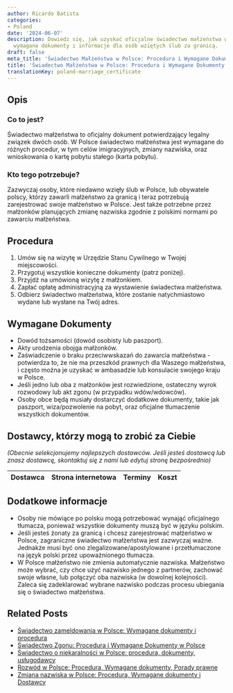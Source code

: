 ```yaml
---
author: Ricardo Batista
categories:
- Poland
date: '2024-06-07'
description: Dowiedz się, jak uzyskać oficjalne świadectwo małżeństwa w Polsce. Procedura,
  wymagane dokumenty i informacje dla osób wziętych ślub za granicą.
draft: false
meta_title: 'Świadectwo Małżeństwa w Polsce: Procedura i Wymagane Dokumenty'
title: 'Świadectwo Małżeństwa w Polsce: Procedura i Wymagane Dokumenty'
translationKey: poland-marriage_certificate
---
```



## Opis
### Co to jest?
Świadectwo małżeństwa to oficjalny dokument potwierdzający legalny związek dwóch osób. W Polsce świadectwo małżeństwa jest wymagane do różnych procedur, w tym celów imigracyjnych, zmiany nazwiska, oraz wnioskowania o kartę pobytu stałego (karta pobytu).

### Kto tego potrzebuje?
Zazwyczaj osoby, które niedawno wzięły ślub w Polsce, lub obywatele polscy, którzy zawarli małżeństwo za granicą i teraz potrzebują zarejestrować swoje małżeństwo w Polsce. Jest także potrzebne przez małżonków planujących zmianę nazwiska zgodnie z polskimi normami po zawarciu małżeństwa.

## Procedura
1. Umów się na wizytę w Urzędzie Stanu Cywilnego w Twojej miejscowości.
2. Przygotuj wszystkie konieczne dokumenty (patrz poniżej).
3. Przyjdź na umówioną wizytę z małżonkiem.
4. Zapłać opłatę administracyjną za wystawienie świadectwa małżeństwa.
5. Odbierz świadectwo małżeństwa, które zostanie natychmiastowo wydane lub wysłane na Twój adres.

## Wymagane Dokumenty
- Dowód tożsamości (dowód osobisty lub paszport).
- Akty urodzenia obojga małżonków.
- Zaświadczenie o braku przeciwwskazań do zawarcia małżeństwa - potwierdza to, że nie ma przeszkód prawnych dla Waszego małżeństwa, i często można je uzyskać w ambasadzie lub konsulacie swojego kraju w Polsce.
- Jeśli jedno lub oba z małżonków jest rozwiedzione, ostateczny wyrok rozwodowy lub akt zgonu (w przypadku wdów/wdowców).
- Osoby obce będą musiały dostarczyć dodatkowe dokumenty, takie jak paszport, wiza/pozwolenie na pobyt, oraz oficjalne tłumaczenie wszystkich dokumentów.

## Dostawcy, którzy mogą to zrobić za Ciebie

_(Obecnie selekcjonujemy najlepszych dostawców. Jeśli jesteś dostawcą lub znasz dostawcę, skontaktuj się z nami lub edytuj stronę bezpośrednio)_

| Dostawca        |     Strona internetowa  |     Terminy     |       Koszt      |
| :-------------: | :-------------: |  :-------------: | :-------------: |

## Dodatkowe informacje
- Osoby nie mówiące po polsku mogą potrzebować wynająć oficjalnego tłumacza, ponieważ wszystkie dokumenty muszą być w języku polskim.
- Jeśli jesteś żonaty za granicą i chcesz zarejestrować małżeństwo w Polsce, zagraniczne świadectwo małżeństwa jest zazwyczaj ważne. Jednakże musi być ono zlegalizowane/apostylowane i przetłumaczone na język polski przez upoważnionego tłumacza.
- W Polsce małżeństwo nie zmienia automatycznie nazwiska. Małżeństwo może wybrać, czy chce użyć nazwisko jednego z partnerów, zachować swoje własne, lub połączyć oba nazwiska (w dowolnej kolejności). Zaleca się zadeklarować wybrane nazwisko podczas procesu ubiegania się o świadectwo małżeństwa.


## Related Posts

- [Świadectwo zameldowania w Polsce: Wymagane dokumenty i procedura](https://tramitit.com/pl/guides/poland/zaswiadczenie_o_zameldowaniu/)
- [Świadectwo Zgonu: Procedura i Wymagane Dokumenty w Polsce](https://tramitit.com/pl/guides/poland/wydanie_aktu_zgonu/)
- [Świadectwo o niekaralności w Polsce: procedura, dokumenty, usługodawcy](https://tramitit.com/pl/guides/poland/zaswiadczenie_o_niekaralnosci/)
- [Rozwód w Polsce: Procedura, Wymagane dokumenty, Porady prawne](https://tramitit.com/pl/guides/poland/rozwod/)
- [Zmiana nazwiska w Polsce: Procedura, Wymagane dokumenty i Dostawcy](https://tramitit.com/pl/guides/poland/zgloszenie_zmiany_nazwiska/)